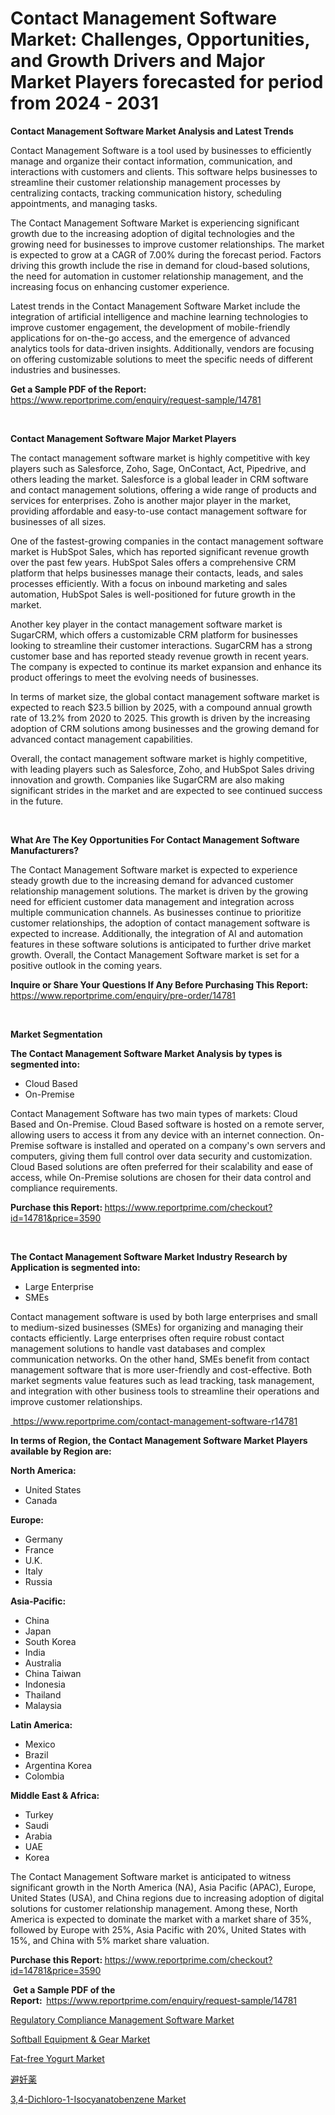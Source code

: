 <p><h1>Contact Management Software Market: Challenges, Opportunities, and Growth Drivers and Major Market Players forecasted for period from 2024 - 2031</h1></p><p><strong>Contact Management Software Market Analysis and Latest Trends</strong></p>
<p><p>Contact Management Software is a tool used by businesses to efficiently manage and organize their contact information, communication, and interactions with customers and clients. This software helps businesses to streamline their customer relationship management processes by centralizing contacts, tracking communication history, scheduling appointments, and managing tasks.</p><p>The Contact Management Software Market is experiencing significant growth due to the increasing adoption of digital technologies and the growing need for businesses to improve customer relationships. The market is expected to grow at a CAGR of 7.00% during the forecast period. Factors driving this growth include the rise in demand for cloud-based solutions, the need for automation in customer relationship management, and the increasing focus on enhancing customer experience.</p><p>Latest trends in the Contact Management Software Market include the integration of artificial intelligence and machine learning technologies to improve customer engagement, the development of mobile-friendly applications for on-the-go access, and the emergence of advanced analytics tools for data-driven insights. Additionally, vendors are focusing on offering customizable solutions to meet the specific needs of different industries and businesses.</p></p>
<p><strong>Get a Sample PDF of the Report:&nbsp;</strong> <a href="https://www.reportprime.com/enquiry/request-sample/14781">https://www.reportprime.com/enquiry/request-sample/14781</a></p>
<p>&nbsp;</p>
<p><strong>Contact Management Software Major Market Players</strong></p>
<p><p>The contact management software market is highly competitive with key players such as Salesforce, Zoho, Sage, OnContact, Act, Pipedrive, and others leading the market. Salesforce is a global leader in CRM software and contact management solutions, offering a wide range of products and services for enterprises. Zoho is another major player in the market, providing affordable and easy-to-use contact management software for businesses of all sizes.</p><p>One of the fastest-growing companies in the contact management software market is HubSpot Sales, which has reported significant revenue growth over the past few years. HubSpot Sales offers a comprehensive CRM platform that helps businesses manage their contacts, leads, and sales processes efficiently. With a focus on inbound marketing and sales automation, HubSpot Sales is well-positioned for future growth in the market.</p><p>Another key player in the contact management software market is SugarCRM, which offers a customizable CRM platform for businesses looking to streamline their customer interactions. SugarCRM has a strong customer base and has reported steady revenue growth in recent years. The company is expected to continue its market expansion and enhance its product offerings to meet the evolving needs of businesses.</p><p>In terms of market size, the global contact management software market is expected to reach $23.5 billion by 2025, with a compound annual growth rate of 13.2% from 2020 to 2025. This growth is driven by the increasing adoption of CRM solutions among businesses and the growing demand for advanced contact management capabilities.</p><p>Overall, the contact management software market is highly competitive, with leading players such as Salesforce, Zoho, and HubSpot Sales driving innovation and growth. Companies like SugarCRM are also making significant strides in the market and are expected to see continued success in the future.</p></p>
<p>&nbsp;</p>
<p><strong>What Are The Key Opportunities For Contact Management Software Manufacturers?</strong></p>
<p><p>The Contact Management Software market is expected to experience steady growth due to the increasing demand for advanced customer relationship management solutions. The market is driven by the growing need for efficient customer data management and integration across multiple communication channels. As businesses continue to prioritize customer relationships, the adoption of contact management software is expected to increase. Additionally, the integration of AI and automation features in these software solutions is anticipated to further drive market growth. Overall, the Contact Management Software market is set for a positive outlook in the coming years.</p></p>
<p><strong>Inquire or Share Your Questions If Any Before Purchasing This Report:</strong> <a href="https://www.reportprime.com/enquiry/pre-order/14781">https://www.reportprime.com/enquiry/pre-order/14781</a></p>
<p>&nbsp;</p>
<p><strong>Market Segmentation</strong></p>
<p><strong>The Contact Management Software Market Analysis by types is segmented into:</strong></p>
<p><ul><li>Cloud Based</li><li>On-Premise</li></ul></p>
<p><p>Contact Management Software has two main types of markets: Cloud Based and On-Premise. Cloud Based software is hosted on a remote server, allowing users to access it from any device with an internet connection. On-Premise software is installed and operated on a company's own servers and computers, giving them full control over data security and customization. Cloud Based solutions are often preferred for their scalability and ease of access, while On-Premise solutions are chosen for their data control and compliance requirements.</p></p>
<p><strong>Purchase this Report:&nbsp;</strong><a href="https://www.reportprime.com/checkout?id=14781&price=3590">https://www.reportprime.com/checkout?id=14781&price=3590</a></p>
<p>&nbsp;</p>
<p><strong>The Contact Management Software Market Industry Research by Application is segmented into:</strong></p>
<p><ul><li>Large Enterprise</li><li>SMEs</li></ul></p>
<p><p>Contact management software is used by both large enterprises and small to medium-sized businesses (SMEs) for organizing and managing their contacts efficiently. Large enterprises often require robust contact management solutions to handle vast databases and complex communication networks. On the other hand, SMEs benefit from contact management software that is more user-friendly and cost-effective. Both market segments value features such as lead tracking, task management, and integration with other business tools to streamline their operations and improve customer relationships.</p></p>
<p><a href="https://www.reportprime.com/contact-management-software-r14781">&nbsp;https://www.reportprime.com/contact-management-software-r14781</a></p>
<p><strong>In terms of Region, the Contact Management Software Market Players available by Region are:</strong></p>
<p>
    <p> <strong> North America: </strong>
        <ul>
            <li>United States</li>
            <li>Canada</li>
        </ul>
        </p> 
    <p> <strong> Europe: </strong>
        <ul>
            <li>Germany</li>
            <li>France</li>
            <li>U.K.</li>
            <li>Italy</li>
            <li>Russia</li>
        </ul>
        </p> 
    <p> <strong> Asia-Pacific: </strong>
        <ul>
            <li>China</li>
            <li>Japan</li>
            <li>South Korea</li>
            <li>India</li>
            <li>Australia</li>
            <li>China Taiwan</li>
            <li>Indonesia</li>
            <li>Thailand</li>
            <li>Malaysia</li>
        </ul>
        </p> 
    <p> <strong> Latin America: </strong>
        <ul>
            <li>Mexico</li>
            <li>Brazil</li>
            <li>Argentina Korea</li>
            <li>Colombia</li>
        </ul>
        </p> 
    <p> <strong> Middle East & Africa: </strong>
        <ul>
            <li>Turkey</li>
            <li>Saudi</li>
            <li>Arabia</li>
            <li>UAE</li>
            <li>Korea</li>
        </ul>
    </p>
    </p>
<p><p>The Contact Management Software market is anticipated to witness significant growth in the North America (NA), Asia Pacific (APAC), Europe, United States (USA), and China regions due to increasing adoption of digital solutions for customer relationship management. Among these, North America is expected to dominate the market with a market share of 35%, followed by Europe with 25%, Asia Pacific with 20%, United States with 15%, and China with 5% market share valuation.</p></p>
<p><strong>Purchase this Report: </strong><a href="https://www.reportprime.com/checkout?id=14781&price=3590">https://www.reportprime.com/checkout?id=14781&price=3590</a></p>
<p>&nbsp;<strong>Get a Sample PDF of the Report:&nbsp;&nbsp;</strong><a href="https://www.reportprime.com/enquiry/request-sample/14781">https://www.reportprime.com/enquiry/request-sample/14781</a></p>
<p><strong></strong></p>
<p><p><a href="https://github.com/RickHolmes3/Market-Research-Report-List-5/blob/main/regulatory-compliance-management-software-market.md">Regulatory Compliance Management Software Market</a></p><p><a href="https://issuu.com/reportprime-2/docs/softball-equipment-gear-market-size-2030.pptx">Softball Equipment & Gear Market</a></p><p><a href="https://medium.com/@karinaokon97/fat-free-yogurt-market-industry-trends-and-forecast-for-period-from-2024-to-2031-b341a7eaaad5">Fat-free Yogurt Market</a></p><p><a href="https://medium.com/@agnes.mcguire/%E9%81%BF%E5%A6%8A%E8%96%AC%E5%B8%82%E5%A0%B4%E3%81%AE%E3%83%88%E3%83%AC%E3%83%B3%E3%83%89%E3%81%A8%E5%88%86%E6%9E%90-%E5%B0%86%E6%9D%A5%E3%81%AE%E6%88%90%E9%95%B7%E3%81%AE%E6%A9%9F%E4%BC%9A%E3%81%A8%E8%AA%B2%E9%A1%8C-2024%E5%B9%B4%E3%81%8B%E3%82%892031%E5%B9%B4-5f8d36618eab">避妊薬</a></p><p><a href="https://www.linkedin.com/pulse/34-dichloro-1-isocyanatobenzene-market-size-growing-cagr-mg6zc?trackingId=tyyCbIxUVak8gDo4GtGu4A%3D%3D">3,4-Dichloro-1-Isocyanatobenzene Market</a></p></p>